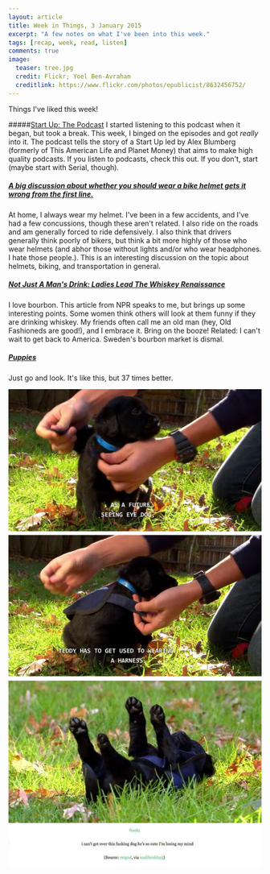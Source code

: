 ```yaml
---
layout: article
title: Week in Things, 3 January 2015
excerpt: "A few notes on what I've been into this week."
tags: [recap, week, read, listen]
comments: true
image:
  teaser: tree.jpg
  credit: Flickr; Yoel Ben-Avraham
  creditlink: https://www.flickr.com/photos/epublicist/8632456752/
---
```

Things I've liked this week!

#####[Start Up: The Podcast](http://gimletmedia.com/show/startup/)
I started listening to this podcast when it began, but took a break. This week, I binged on the episodes and got *really* into it. The podcast tells the story of a Start Up led by Alex Blumberg (formerly of This American Life and Planet Money) that aims to make high quality podcasts. If you listen to podcasts, check this out. If you don't, start (maybe start with Serial, though).

##### [A big discussion about whether you should wear a bike helmet gets it wrong from the first line.](http://www.treehugger.com/bikes/big-discussion-about-whether-you-should-wear-bike-helmet-gets-it-wrong-first-line.html)
At home, I always wear my helmet. I've been in a few accidents, and I've had a few concussions, though these aren't related. I also ride on the roads and am generally forced to ride defensively. I also think that drivers generally think poorly of bikers, but think a bit more highly of those who wear helmets (and abhor those without lights and/or who wear headphones. I hate those people.).  This is an interesting discussion on the topic about helmets, biking, and transportation in general.

##### [Not Just A Man's Drink: Ladies Lead The Whiskey Renaissance](http://www.npr.org/blogs/thesalt/2014/12/29/371652827/ladies-lead-whiskey-renaissance-as-distillers-and-new-tipplers?utm_campaign=storyshare&utm_source=twitter.com&utm_medium=social)
I love bourbon. This article from NPR speaks to me, but brings up some interesting points. Some women think others will look at them funny if they are drinking whiskey. My friends often call me an old man (hey, Old Fashioneds are good!), and I embrace it. Bring on the booze! Related: I can't wait to get back to America. Sweden's bourbon market is dismal.

##### [Puppies](http://www.buzzfeed.com/jobarrow/dogs-are-people-too?utm_term=4ldqpia#.ei2o9gE6A)
Just go and look. It's like this, but 37 times better.
<div id="wrapper" style="width:100%; text-align:center">
<img src="/images/puppy.jpg">
</div>
